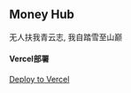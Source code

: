 

## Money Hub

无人扶我青云志, 我自踏雪至山巅

#### Vercel部署

[Deploy to Vercel](https://vercel.com/new/clone?repository-url=https://github.com/dantefung/moneyhub&install-command=npm%20install&build-command=bash%20./scripts/main.sh%20&&%20npm%20run%20docs:build&output-directory=docs/.vitepress/dist)